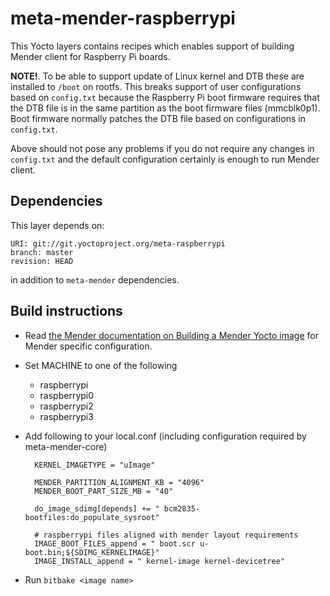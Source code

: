 # meta-mender-raspberrypi

This Yocto layers contains recipes which enables support of building Mender client for Raspberry Pi boards.

**NOTE!**. To be able to support update of Linux kernel and DTB these are installed to `/boot` on rootfs. This breaks support of user configurations based on `config.txt` because the Raspberry Pi boot firmware requires that the DTB file is in the same partition as the boot firmware files (mmcblk0p1). Boot firmware normally patches the DTB file based on configurations in `config.txt`.

Above should not pose any problems if you do not require any changes in `config.txt` and the default configuration certainly is enough to run Mender client.

## Dependencies

This layer depends on:

    URI: git://git.yoctoproject.org/meta-raspberrypi
    branch: master
    revision: HEAD

in addition to `meta-mender` dependencies.

## Build instructions

- Read [the Mender documentation on Building a Mender Yocto image](https://docs.mender.io/Artifacts/Building-Mender-Yocto-image) for Mender specific configuration.
- Set MACHINE to one of the following
    - raspberrypi
    - raspberrypi0
    - raspberrypi2
    - raspberrypi3
- Add following to your local.conf (including configuration required by meta-mender-core)

        KERNEL_IMAGETYPE = "uImage"

        MENDER_PARTITION_ALIGNMENT_KB = "4096"
        MENDER_BOOT_PART_SIZE_MB = "40"

        do_image_sdimg[depends] += " bcm2835-bootfiles:do_populate_sysroot"

        # raspberrypi files aligned with mender layout requirements
        IMAGE_BOOT_FILES_append = " boot.scr u-boot.bin;${SDIMG_KERNELIMAGE}"
        IMAGE_INSTALL_append = " kernel-image kernel-devicetree"

- Run `bitbake <image name>`
